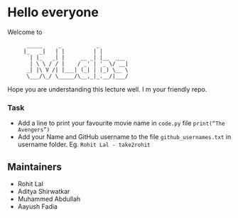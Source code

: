 # Hello everyone
Welcome to
```
      _____     _           _         
     |_   _|   | |         | |        
       | |_   _| |     __ _| |__  ___ 
       | \ \ / / |    / _' | '_ \/ __|
      _| |\ V /| |___| (_| | |_) \__ \
      \___/\_/ \_____/\__,_|_.__/|___/
```
Hope you are understanding this lecture well. I m your friendly repo. 
### Task
- Add a line to print your favourite movie name in `code.py` file `print(“The Avengers”)`
- Add your Name and GitHub username to the file `github_usernames.txt` in username folder. Eg. `Rohit Lal - take2rohit`


## Maintainers
- Rohit Lal
- Aditya Shirwatkar
- Muhammed Abdullah
- Aayush Fadia
